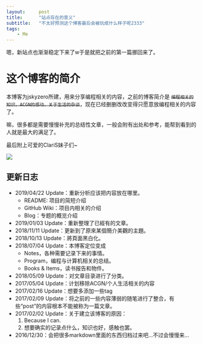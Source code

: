 ```yaml
---
layout:     post
title:      "站点存在的意义"
subtitle:   "不太好预测这个博客最后会被玩成什么样子呢2333"
tags:
    - Me
---
```


嗯，新站点也渐渐稳定下来了w于是就把之前的第一篇挪回来了。

<!--more-->

# 这个博客的简介

本博客为jskyzero所建，用来分享编程相关的内容，之前的博客简介是 ~~`编程相关的知识，ACGN的感动，关于生活的杂谈`~~，现在已经删删改改变得只愿意放编程相关的内容了。

嘛，很多都是需要慢慢补充的总结性文章，一般会附有出处和参考，能帮到看到的人就是最大的满足了。

最后附上可爱的ClariS妹子们~

![](http://www.clarismusic.jp/images/enter/img_main.png)

## 更新日志
+ 2019/04/22 Update：重新分析应该把内容放在哪里。
    + README: 项目的简短介绍
    + GitHub Wiki：项目内相关的介绍
    + Blog：专题的概览介绍
+ 2019/01/03 Update：重新整理了已經有的文章。
+ 2018/11/11 Update：更新到了原來某個簡介美觀的主題。
+ 2018/10/13 Update：將頁面黑白化。
+ 2018/07/04 Update：本博客定位变成
    + Notes，各种需要记录下来的事情。
    + Program，编程与计算机相关的总结。
    + Books & Items，读书报告和物件。
+ 2018/05/09 Update：对文章目录进行了分类。
+ 2017/05/04 Update：计划移除ACGN/个人生活相关的内容
+ 2017/02/16 Update：想要多添加一些tag
+ 2017/02/09 Update：将之前的一些内容薄弱的随笔进行了整合，有些“post”的内容根本不能被称为一篇文章。
+ 2017/02/02 Update：关于建立该博客的原因：
    1. Because I can.
    2. 想要确实的记录点什么，知识也好，感触也罢。
+ 2016/12/30：会把很多markdown里面的东西归档过来吧...不过会慢慢来...
